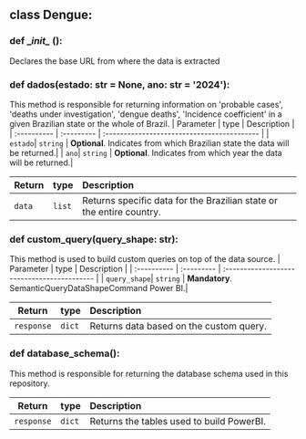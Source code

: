 ## class Dengue:
### def __init\__ ():
Declares the base URL from where the data is extracted
   
### def dados(estado: str = None, ano: str = '2024'):
This method is responsible for returning information on 'probable cases', 'deaths under investigation', 'dengue deaths', 'Incidence coefficient' in a given Brazilian state or the whole of Brazil.
| Parameter   | type       | Description                                   |
| :---------- | :--------- | :------------------------------------------ |
| `estado`| `string` | **Optional**.  Indicates from which Brazilian state the data will be returned.|
| `ano`| `string` | **Optional**.  Indicates from which year the data will be returned.|

|Return| type       | Description                                   |
|-------| :--------- | :------------------------------------------ |
|`data`| `list` | Returns specific data for the Brazilian state or the entire country.|

### def custom_query(query_shape: str):
This method is used to build custom queries on top of the data source.
| Parameter   | type       | Description                                   |
| :---------- | :--------- | :------------------------------------------ |
| `query_shape`| `string` | **Mandatory**.  SemanticQueryDataShapeCommand Power BI.|

|Return| type       | Description                                   |
|-------| :--------- | :------------------------------------------ |
|`response`| `dict` | Returns data based on the custom query.|

### def database_schema():
This method is responsible for returning the database schema used in this repository.

|Return| type       | Description                                   |
|-------| :--------- | :------------------------------------------ |
|`response`| `dict` | Returns the tables used to build PowerBI.|

